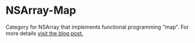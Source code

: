 NSArray-Map
===========

Category for NSArray that implements functional programming "map". For more details [visit the blog post.](http://www.restlessthinker.com/?p=138)
